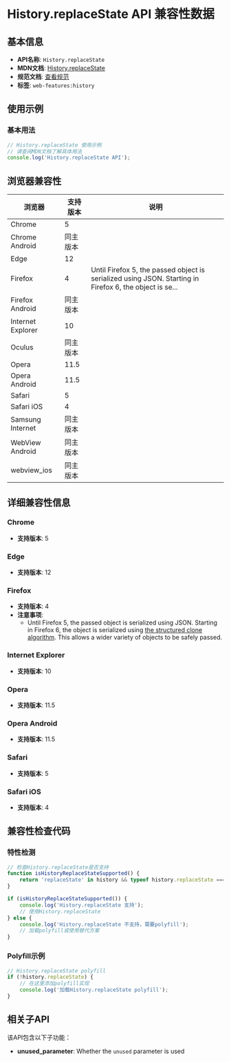 # History.replaceState API 兼容性数据

## 基本信息

- **API名称**: `History.replaceState`
- **MDN文档**: [History.replaceState](https://developer.mozilla.org/docs/Web/API/History/replaceState)
- **规范文档**: [查看规范](https://html.spec.whatwg.org/multipage/nav-history-apis.html#dom-history-replacestate-dev)
- **标签**: `web-features:history`

## 使用示例

### 基本用法

```javascript
// History.replaceState 使用示例
// 请查阅MDN文档了解具体用法
console.log('History.replaceState API');
```

## 浏览器兼容性

| 浏览器 | 支持版本 | 说明 |
|--------|----------|------|
| Chrome | 5 |  |
| Chrome Android | 同主版本 |  |
| Edge | 12 |  |
| Firefox | 4 | Until Firefox 5, the passed object is serialized using JSON. Starting in Firefox 6, the object is se... |
| Firefox Android | 同主版本 |  |
| Internet Explorer | 10 |  |
| Oculus | 同主版本 |  |
| Opera | 11.5 |  |
| Opera Android | 11.5 |  |
| Safari | 5 |  |
| Safari iOS | 4 |  |
| Samsung Internet | 同主版本 |  |
| WebView Android | 同主版本 |  |
| webview_ios | 同主版本 |  |

## 详细兼容性信息

### Chrome

- **支持版本**: 5

### Edge

- **支持版本**: 12

### Firefox

- **支持版本**: 4
- **注意事项**:
  - Until Firefox 5, the passed object is serialized using JSON. Starting in Firefox 6, the object is serialized using [the structured clone algorithm](https://developer.mozilla.org/docs/DOM/The_structured_clone_algorithm). This allows a wider variety of objects to be safely passed.

### Internet Explorer

- **支持版本**: 10

### Opera

- **支持版本**: 11.5

### Opera Android

- **支持版本**: 11.5

### Safari

- **支持版本**: 5

### Safari iOS

- **支持版本**: 4

## 兼容性检查代码

### 特性检测

```javascript
// 检查History.replaceState是否支持
function isHistoryReplaceStateSupported() {
    return 'replaceState' in history && typeof history.replaceState === 'function';
}

if (isHistoryReplaceStateSupported()) {
    console.log('History.replaceState 支持');
    // 使用History.replaceState
} else {
    console.log('History.replaceState 不支持，需要polyfill');
    // 加载polyfill或使用替代方案
}
```

### Polyfill示例

```javascript
// History.replaceState polyfill
if (!history.replaceState) {
    // 在这里添加polyfill实现
    console.log('加载History.replaceState polyfill');
}
```

## 相关子API

该API包含以下子功能：

- **unused_parameter**: Whether the `unused` parameter is used


